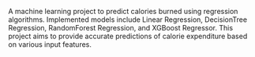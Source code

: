 A machine learning project to predict calories burned using regression algorithms. Implemented models include Linear Regression, DecisionTree Regression, RandomForest Regression, and XGBoost Regressor. This project aims to provide accurate predictions of calorie expenditure based on various input features.
